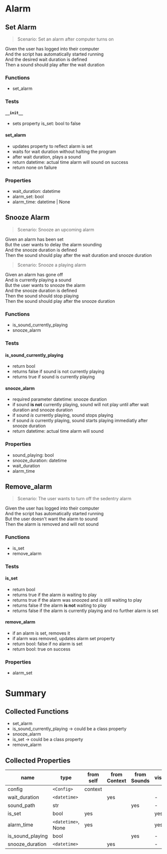 # Alarm

## Set Alarm

> Scenario: Set an alarm after computer turns on

Given the user has logged into their computer  
And the script has automatically started running  
And the desired wait duration is defined  
Then a sound should play after the wait duration

### Functions

- set_alarm

### Tests

#### `__init__`

- sets property is_set: bool to false

#### set_alarm

- updates property to reflect alarm is set
- waits for wait duration without halting the program
- after wait duration, plays a sound
- return datetime: actual time alarm will sound on success
- return none on failure

### Properties

- wait_duration: datetime
- alarm_set: bool
- alarm_time: datetime | None

## Snooze Alarm

> Scenario: Snooze an upcoming alarm

Given an alarm has been set  
But the user wants to delay the alarm sounding  
And the snooze duration is defined  
Then the sound should play after the wait duration and snooze duration

> Scenario: Snooze a playing alarm

Given an alarm has gone off  
And is currently playing a sound  
But the user wants to snooze the alarm  
And the snooze duration is defined  
Then the sound should stop playing  
Then the sound should play after the snooze duration

### Functions

- is_sound_currently_playing
- snooze_alarm

### Tests

#### is_sound_currently_playing

- return bool
- returns false if sound is not currently playing
- returns true if sound is currently playing

#### snooze_alarm

- required parameter datetime: snooze duration
- if sound **is not** currently playing, sound will not play until after wait duration and snooze duration
- if sound _is_ currently playing, sound stops playing
- if sound _is_ currently playing, sound starts playing immediatly after snooze duration
- return datetime: actual time alarm will sound

### Properties

- sound_playing: bool
- snooze_duration: datetime
- wait_duration
- alarm_time

## Remove_alarm

> Scenario: The user wants to turn off the sedentry alarm

Given the user has logged into their computer  
And the script has automatically started running  
But the user doesn't want the alarm to sound  
Then the alarm is removed and will not sound

### Functions

- is_set
- remove_alarm

### Tests

#### is_set

- return bool
- returns true if the alarm _is_ waiting to play
- returns true if the alarm was snoozed and _is_ still waiting to play
- returns false if the alarm **is not** waiting to play
- returns false if the alarm is currently playing and no further alarm is set

#### remove_alarm

- if an alarm is set, removes it
- if alarm was removed, updates alarm set property
- return bool: false if no alarm is set
- return bool: true on success

### Properties

- alarm_set

# Summary

## Collected Functions

- set_alarm
- is_sound_currently_playing -> could be a class property
- snooze_alarm
- is_set -> could be a class property
- remove_alarm

## Collected Properties

| name             | type               | from self | from Context | from Sounds | visible? |
| ---------------- | ------------------ | --------- | ------------ | ----------- | -------- |
| config           | `<Config>`         | context   |              |             |          |
| wait_duration    | `<datetime>`       |           | yes          |             | -        |
| sound_path       | str                |           |              | yes         | -        |
| is_set           | bool               | yes       |              |             | yes      |
| alarm_time       | `<datetime>`, None | yes       |              |             | yes      |
| is_sound_playing | bool               |           |              | yes         | -        |
| snooze_duration  | `<datetime>`       |           | yes          |             | -        |
